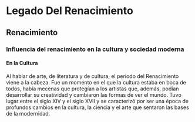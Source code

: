 # Legado Del Renacimiento

## Renacimiento

### Influencia del renacimiento en la cultura y sociedad moderna

#### En la Cultura
Al hablar de arte, de literatura y de cultura, el periodo del Renacimiento viene a la cabeza. Fue un momento en el que la cultura estaba en boca de todos, había mecenas que protegían a los artistas que, además, podían desarrollar su creatividad y cambiaron las formas de ver el mundo. Tuvo lugar entre el siglo XIV y el siglo XVII y se caracterizó por ser una época de profundos cambios en la cultura, la ciencia y el arte que sentaron las bases de la modernidad.
